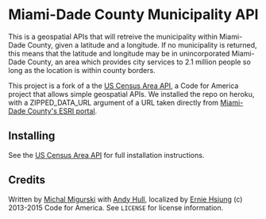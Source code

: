 Miami-Dade County Municipality API
==================================

This is a geospatial APIs that will retreive the municipality within 
Miami-Dade County, given a latitude and a longitude. If no municipality is returned, 
this means that the latitude and longitude may be in unincorporated Miami-Dade County, 
an area which provides city services to 2.1 million people so long as the location is 
within county borders.

This project is a fork of a the [US Census Area API](https://github.com/codeforamerica/US-Census-Area-API), 
a Code for America project that allows simple geospatial APIs. We installed the repo 
on heroku, with a ZIPPED_DATA_URL argument of a URL taken directly from 
[Miami-Dade County's ESRI portal](http://gis.mdc.opendata.arcgis.com/datasets/4e13f5bcf55d401b85ab85b90495ba50_0).


Installing
----

See the [US Census Area API](https://github.com/codeforamerica/US-Census-Area-API) for full installation instructions.


Credits
----

Written by [Michal Migurski](https://github.com/migurski) with
[Andy Hull](https://github.com/andyhull), localized by [Ernie Hsiung](https://github.com/ErnieAtLYD) (c) 2013-2015 Code for America.
See `LICENSE` for license information.